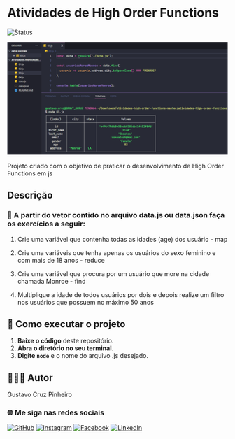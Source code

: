 # Atividades de High Order Functions

![Status](http://img.shields.io/static/v1?label=Status&message=Finalizado&color=GREEN&style=for-the-badge)

![Demonstração da Aplicação](./assets/demo.png)

Projeto criado com o objetivo de praticar o desenvolvimento de High Order Functions em js

## Descrição
### 📝 A partir do vetor contido no arquivo data.js ou data.json faça os exercícios a seguir:

1. Crie uma variável que contenha todas as idades (age) dos usuário - map

2. Crie uma variáveis que tenha apenas os usuários do sexo feminino e com mais de 18 anos - reduce

3. Crie uma variável que procura por um usuário que more na cidade chamada Monroe - find

4. Multiplique a idade de todos usuários por dois e depois realize um filtro nos usuários que possuem no máximo 50 anos

## 🚀 Como executar o projeto

1. **Baixe o código** deste repositório.
2. **Abra o diretório no seu terminal**.
3. **Digite `node`** e o nome do arquivo .js desejado.

## 👨🏽‍💻 Autor

Gustavo Cruz Pinheiro

### 🌐 Me siga nas redes sociais

<a href="https://github.com/Gustavo-Cruz-Pinheiro">![GitHub](https://img.shields.io/badge/github-%23121011.svg?style=for-the-badge&logo=github&logoColor=white)</a>
<a href="https://www.instagram.com/gusttavo.cruz_">![Instagram](https://img.shields.io/badge/Instagram-%23E4405F.svg?style=for-the-badge&logo=Instagram&logoColor=white)</a>
<a href="https://www.facebook.com/gustavocruzpinheiro">![Facebook](https://img.shields.io/badge/Facebook-%231877F2.svg?style=for-the-badge&logo=Facebook&logoColor=white)</a>
<a href="https://www.linkedin.com/in/gustavo-cruz-pinheiro-61b852217/">![LinkedIn](https://img.shields.io/badge/linkedin-%230077B5.svg?style=for-the-badge&logo=linkedin&logoColor=white)</a>
